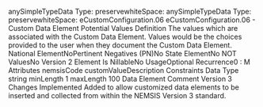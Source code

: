 

anySimpleTypeData Type: preservewhiteSpace: 
anySimpleTypeData Type: preservewhiteSpace: 
eCustomConfiguration.06
eCustomConfiguration.06 - Custom Data Element Potential Values
Definition
The values which are associated with the Custom Data Element. Values would be the choices provided to
the user when they document the Custom Data Element.
National ElementNoPertinent Negatives (PN)No
State ElementNo
NOT ValuesNo
Version 2 Element
Is NillableNo
UsageOptional
Recurrence0 : M
Attributes
nemsisCode
customValueDescription
Constraints
Data Type
string
minLength
1
maxLength
100
Data Element Comment
Version 3 Changes Implemented
Added to allow customized data elements to be inserted and collected from within the NEMSIS Version 3 standard.